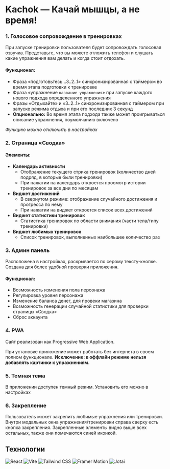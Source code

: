 
# Kachok — Качай мышцы, а не время!

### 1. Голосовое сопровождение в тренировках
При запуске тренировки пользователя будет сопровождать голосовая озвучка. 
Представьте, что вы можете отложить телефон и слушать какие упражнения вам делать и когда стоит отдохать.

#### Функционал:
*   Фраза «подготовьтесь...3..2..1» синхронизированная с таймером во время этапа подготовки к тренировке
*   Фраза «упражнение ``название упражнения``» при запуске каждого нового подхода определенного упражнения
*   Фразы «Отдыхайте» и «3..2..1» синхронизированная с таймером при запуске режима отдыха и при его последних 3 секунд
*   **Опционально:** Во время этапа подхода также может проигрываться описание упражнения, поумолчанию включено

*Функцию можно отключить в настройках*

### 2. Страница «Сводка»
#### Элементы:
*   **Календарь активности**
    *   Отображение текущего стрика тренировок (количество дней подряд, в которые были тренировки)
    *   При нажатии на календарь откроется просмотр истории тренировок за все дни по месяцам
*   **Виджет достижений**
    *   В свернутом режиме: отображение случайного достижения и прогресса по нему
    *   При нажатии на виджет откроется список всех достижений
*   **Виджет статистики тренировок**
    *   Статистика тренировок по области внимания (части тела/типу тренировки)
*   **Виджет любимых тренировок**
    *   Список тренировок, выполненных наибольшее количество раз

### 3. Админ панель
Расположена в настройках, раскрывается по серому тексту-кнопке.
Создана для более удобной проверки приложения.
#### Функционал:
*   Возможность изменения пола персонажа
*   Регулировка уровня персонажа
*   Изменение баланса денег, для провеки магазина
*   Возможность генерации случайной статистики для проверки страницы «Сводка»
*   Сброс аккаунта

### 4. PWA
Сайт реализован как Progressive Web Application.

При установке приложение может работать без интернета в своем полном функционале. 
__Исключение: в оффлайн режиме нельзя добавлять картинки к упражнениям.__

### 5. Темная тема
В приложении доступен темный режим. Установить его можно в настройках

### 6. Закрепление
Пользователь может закрепить любимые упражнения или тренировки.
Внутри модальных окна упражнения/тренировки справа сверху есть кнопка закрепления.
Закрепленные элементы видно выше всех остальных, также они помечаются синей иконкой.


## Технологии

![React](https://img.shields.io/badge/React-61DAFB?style=for-the-badge&logo=react&logoColor=black) ![Vite](https://img.shields.io/badge/Vite-646CFF?style=for-the-badge&logo=vite&logoColor=white) ![Tailwind CSS](https://img.shields.io/badge/Tailwind%20CSS-38B2AC?style=for-the-badge&logo=tailwindcss&logoColor=white) ![Framer Motion](https://img.shields.io/badge/Framer%20Motion-D3006B?style=for-the-badge&logo=framer&logoColor=white) ![Jotai](https://img.shields.io/badge/Jotai-000000?style=for-the-badge&logo=jōtai&logoColor=white)




